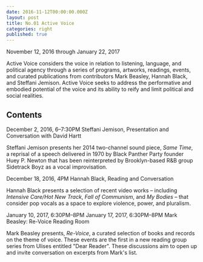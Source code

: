```yaml
---
date: 2016-11-12T00:00:00.000Z
layout: post
title: No.01 Active Voice
categories: right
published: true
---
```


November 12, 2016 through January 22, 2017

Active Voice considers the voice in relation to listening, language, and political agency through a series of programs, artworks, readings, events, and curated publications from contributors Mark Beasley, Hannah Black, and Steffani Jemison. Active Voice seeks to address the performative and embodied potential of the voice and its ability to reify and limit political and social realities.

## Contents

December 2, 2016, 6–7:30PM
Steffani Jemison, Presentation and Conversation with David Hartt

Steffani Jemison presents her 2014 two-channel sound piece, *Same Time*, a reprisal of a speech delivered in 1970 by Black Panther Party founder Huey P. Newton that has been reinterpreted by Brooklyn-based R&B group Sidetrack Boyz as a vocal improvisation. 



December 18, 2016, 4PM
Hannah Black, Reading and Conversation

Hannah Black presents a selection of recent video works – including *Intensive Care/Hot New Track*, *Fall of Communism*, and *My Bodies* – that consider pop vocals as a space to explore violence, power, and pluralism.



January 10, 2017, 6:30PM–8PM
January 17, 2017, 6:30PM–8PM
Mark Beasley: Re-Voice Reading Room

Mark Beasley presents, *Re-Voice*, a curated selection of books and records on the theme of voice. These events are the first in a new reading group series from Ulises entitled "Dear Reader". These discussions aim to open up and invite conversation on excerpts from Mark's list. 
